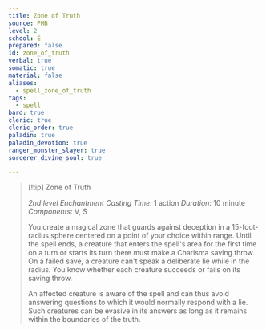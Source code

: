 ```yaml
---
title: Zone of Truth
source: PHB
level: 2
school: E
prepared: false
id: zone_of_truth
verbal: true
somatic: true
material: false
aliases:
  - spell_zone_of_truth
tags:
  - spell
bard: true
cleric: true
cleric_order: true
paladin: true
paladin_devotion: true
ranger_monster_slayer: true
sorcerer_divine_soul: true

---
```

>[!tip] Zone of Truth
>
> *2nd level Enchantment*
> *Casting Time:* 1 action
> *Duration:* 10 minute
> *Components:* V, S
>
>You create a magical zone that guards against deception in a 15-foot-radius sphere centered on a point of your choice within range. Until the spell ends, a creature that enters the spell's area for the first time on a turn or starts its turn there must make a Charisma saving throw. On a failed save, a creature can't speak a deliberate lie while in the radius. You know whether each creature succeeds or fails on its saving throw.
>
>An affected creature is aware of the spell and can thus avoid answering questions to which it would normally respond with a lie. Such creatures can be evasive in its answers as long as it remains within the boundaries of the truth.
>

